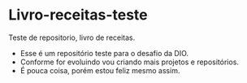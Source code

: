 # Livro-receitas-teste
Teste de repositorio,  livro de receitas.

* Esse é um repositório teste para o desafio da DIO.
 * Conforme for evoluindo vou criando mais projetos e repositórios.
 *  É pouca coisa, porém estou feliz mesmo assim.
